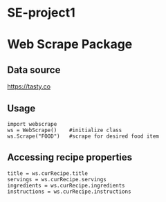 # SE-project1

# Web Scrape Package
## Data source
https://tasty.co

## Usage
```
import webscrape
ws = WebScrape()    #initialize class
ws.Scrape("FOOD")   #scrape for desired food item
```

## Accessing recipe properties
```
title = ws.curRecipe.title
servings = ws.curRecipe.servings
ingredients = ws.curRecipe.ingredients
instructions = ws.curRecipe.instructions
``````